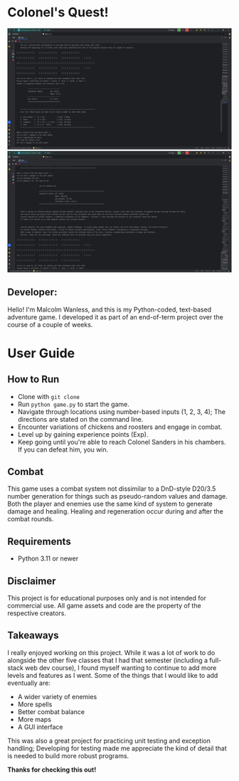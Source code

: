 # Colonel's Quest!
![Game Running on command line](https://github.com/mjwanless/Colonels-quest/blob/main/Screenshot%202024-01-13%20190355.jpg)
![Game Running on command line](https://github.com/mjwanless/Colonels-quest/blob/main/Screenshot%202024-01-13%20190422.jpg)

## Developer:

Hello! I'm Malcolm Wanless, and this is my Python-coded, text-based adventure game. I developed it as part of an end-of-term project over the course of a couple of weeks.

# User Guide 
## How to Run

- Clone with `git clone`
- Run `python game.py` to start the game.
- Navigate through locations using number-based inputs (1, 2, 3, 4); The directions are stated on the command line.
- Encounter variations of chickens and roosters and engage in combat.
- Level up by gaining experience points (Exp).
- Keep going until you're able to reach Colonel Sanders in his chambers. If you can defeat him, you win.

## Combat

This game uses a combat system not dissimilar to a DnD-style D20/3.5 number generation for things such as pseudo-random values and damage.
Both the player and enemies use the same kind of system to generate damage and healing.
Healing and regeneration occur during and after the combat rounds.

## Requirements

- Python 3.11 or newer

## Disclaimer

This project is for educational purposes only and is not intended for commercial use. 
All game assets and code are the property of the respective creators.

## Takeaways

I really enjoyed working on this project. While it was a lot of work to do alongside the other five classes that I had that semester (including a full-stack web dev course), I found myself wanting to continue to add more levels and features as I went. Some of the things that I would like to add eventually are:
- A wider variety of enemies
- More spells
- Better combat balance
- More maps
- A GUI interface

This was also a great project for practicing unit testing and exception handling; Developing for testing made me appreciate the kind of detail that is needed to build more robust programs.

**Thanks for checking this out!**
